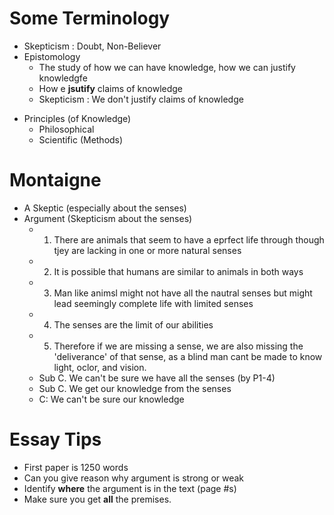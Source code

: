 Some Terminology
================
- Skepticism : Doubt, Non-Believer
- Epistomology
    * The study of how we can have knowledge, how we can justify knowledgfe
    * How e **jsutify** claims of knowledge
    * Skepticism : We don't justify claims of knowledge
* Principles (of Knowledge)
    - Philosophical
    - Scientific (Methods)


Montaigne
=========
- A Skeptic (especially about the senses)
- Argument (Skepticism about the senses)
    * 1. There are animals that seem to have a eprfect life through though tjey are lacking in one or more natural senses
    * 2. It is possible that humans are similar to animals in both ways
    * 3. Man like animsl might not have all the nautral senses but might lead seemingly complete life with limited senses
    * 4. The senses are the limit of our abilities
    * 5. Therefore if we are missing a sense, we are also missing the 'deliverance' of that sense, as a blind man cant be made to know light, oclor, and vision.
    * Sub C. We can't be sure we have all the senses (by P1-4)
    * Sub C. We get our knowledge from the senses
    * C: We can't be sure our knowledge

Essay Tips
==========
- First paper is 1250 words
- Can you give reason why argument is strong or weak
- Identify **where** the argument is in the text (page #s)
- Make sure you get **all** the premises.
